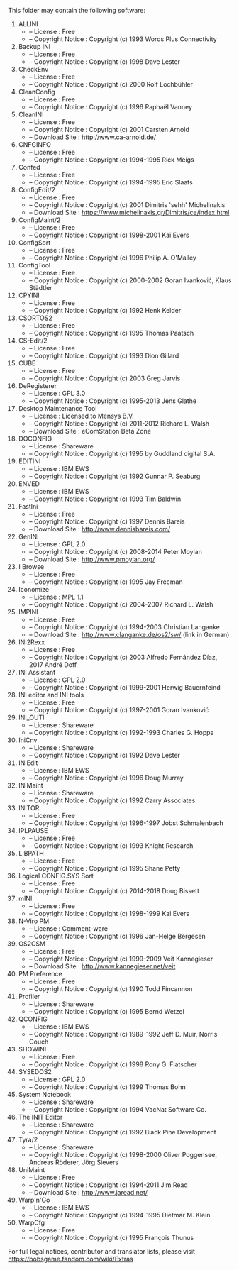 ﻿This folder may contain the following software:

1. ALLINI
   - – License : Free
   - – Copyright Notice : Copyright (c) 1993 Words Plus Connectivity
2. Backup INI
   - – License : Free
   - – Copyright Notice : Copyright (c) 1998 Dave Lester
3. CheckEnv
   - – License : Free
   - – Copyright Notice : Copyright (c) 2000 Rolf Lochbühler
4. CleanConfig
   - – License : Free
   - – Copyright Notice : Copyright (c) 1996 Raphaël Vanney
5. CleanINI
   - – License : Free
   - – Copyright Notice : Copyright (c) 2001 Carsten Arnold
   - – Download Site : http://www.ca-arnold.de/
6. CNFGINFO
   - – License : Free
   - – Copyright Notice : Copyright (c) 1994-1995 Rick Meigs
7. Confed
   - – License : Free
   - – Copyright Notice : Copyright (c) 1994-1995 Eric Slaats
8. ConfigEdit/2
   - – License : Free
   - – Copyright Notice : Copyright (c) 2001 Dimitris 'sehh' Michelinakis
   - – Download Site : https://www.michelinakis.gr/Dimitris/ce/index.html
9. ConfigMaint/2
   - – License : Free
   - – Copyright Notice : Copyright (c) 1998-2001 Kai Evers
10. ConfigSort
    - – License : Free
    - – Copyright Notice : Copyright (c) 1996 Philip A. O'Malley
11. ConfigTool
    - – License : Free
    - – Copyright Notice : Copyright (c) 2000-2002 Goran Ivanković, Klaus Städtler
12. CPYINI
    - – License : Free
    - – Copyright Notice : Copyright (c) 1992 Henk Kelder
13. CSORTOS2
    - – License : Free
    - – Copyright Notice : Copyright (c) 1995 Thomas Paatsch
14. CS-Edit/2
    - – License : Free
    - – Copyright Notice : Copyright (c) 1993 Dion Gillard
15. CUBE
    - – License : Free
    - – Copyright Notice : Copyright (c) 2003 Greg Jarvis
16. DeRegisterer
    - – License : GPL 3.0
    - – Copyright Notice : Copyright (c) 1995-2013 Jens Glathe
16. Desktop Maintenance Tool
    - – License : Licensed to Mensys B.V.
    - – Copyright Notice : Copyright (c) 2011-2012 Richard L. Walsh
    - – Download Site : eComStation Beta Zone
17. DOCONFIG
    - – License : Shareware
    - – Copyright Notice : Copyright (c) 1995 by Guddland digital S.A.
18. EDITINI
    - – License : IBM EWS
    - – Copyright Notice : Copyright (c) 1992 Gunnar P. Seaburg
19. ENVED
    - – License : IBM EWS
    - – Copyright Notice : Copyright (c) 1993 Tim Baldwin
20. FastIni
    - – License : Free
    - – Copyright Notice : Copyright (c) 1997 Dennis Bareis
    - – Download Site : http://www.dennisbareis.com/
21. GenINI
    - – License : GPL 2.0
    - – Copyright Notice : Copyright (c) 2008-2014 Peter Moylan
    - – Download Site : http://www.pmoylan.org/
22. I Browse
    - – License : Free
    - – Copyright Notice : Copyright (c) 1995 Jay Freeman
23. Iconomize
    - – License : MPL 1.1
    - – Copyright Notice : Copyright (c) 2004-2007 Richard L. Walsh
24. IMPINI
    - – License : Free
    - – Copyright Notice : Copyright (c) 1994-2003 Christian Langanke
    - – Download Site : http://www.clanganke.de/os2/sw/ (link in German)
25. INI2Rexx
    - – License : Free
    - – Copyright Notice : Copyright (c) 2003 Alfredo Fernández Díaz, 2017 André Doff
26. INI Assistant
    - – License : GPL 2.0
    - – Copyright Notice : Copyright (c) 1999-2001 Herwig Bauernfeind
27. INI editor and INI tools
    - – License : Free
    - – Copyright Notice : Copyright (c) 1997-2001 Goran Ivanković
28. INI_OUTI
    - – License : Shareware
    - – Copyright Notice : Copyright (c) 1992-1993 Charles G. Hoppa
29. IniCnv
    - – License : Shareware
    - – Copyright Notice : Copyright (c) 1992 Dave Lester
30. INIEdit
    - – License : IBM EWS
    - – Copyright Notice : Copyright (c) 1996 Doug Murray
31. INIMaint
    - – License : Shareware
    - – Copyright Notice : Copyright (c) 1992 Carry Associates
32. INITOR
    - – License : Free
    - – Copyright Notice : Copyright (c) 1996-1997 Jobst Schmalenbach
33. IPLPAUSE
    - – License : Free
    - – Copyright Notice : Copyright (c) 1993 Knight Research
34. LIBPATH
    - – License : Free
    - – Copyright Notice : Copyright (c) 1995 Shane Petty
35. Logical CONFIG.SYS Sort
    - – License : Free
    - – Copyright Notice : Copyright (c) 2014-2018 Doug Bissett
36. mINI
    - – License : Free
    - – Copyright Notice : Copyright (c) 1998-1999 Kai Evers
37. N-Viro PM
    - – License : Comment-ware
    - – Copyright Notice : Copyright (c) 1996 Jan-Helge Bergesen
38. OS2CSM
    - – License : Free
    - – Copyright Notice : Copyright (c) 1999-2009 Veit Kannegieser
    - – Download Site : http://www.kannegieser.net/veit
39. PM Preference
    - – License : Free
    - – Copyright Notice : Copyright (c) 1990 Todd Fincannon
40. Profiler
    - – License : Shareware
    - – Copyright Notice : Copyright (c) 1995 Bernd Wetzel
41. QCONFIG
    - – License : IBM EWS
    - – Copyright Notice : Copyright (c) 1989-1992 Jeff D. Muir, Norris Couch
42. SHOWINI
    - – License : Free
    - – Copyright Notice : Copyright (c) 1998 Rony G. Flatscher
43. SYSEDOS2
    - – License : GPL 2.0
    - – Copyright Notice : Copyright (c) 1999 Thomas Bohn
44. System Notebook
    - – License : Shareware
    - – Copyright Notice : Copyright (c) 1994 VacNat Software Co.
45. The INIT Editor
    - – License : Shareware
    - – Copyright Notice : Copyright (c) 1992 Black Pine Development
46. Tyra/2
    - – License : Shareware
    - – Copyright Notice : Copyright (c) 1998-2000 Oliver Poggensee, Andreas Röderer, Jörg Sievers
47. UniMaint
    - – License : Free
    - – Copyright Notice : Copyright (c) 1994-2011 Jim Read
    - – Download Site : http://www.jaread.net/
48. Warp'n'Go
    - – License : IBM EWS
    - – Copyright Notice : Copyright (c) 1994-1995 Dietmar M. Klein
49. WarpCfg
    - – License : Free
    - – Copyright Notice : Copyright (c) 1995 François Thunus

For full legal notices, contributor and translator lists, please visit https://bobsgame.fandom.com/wiki/Extras